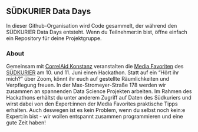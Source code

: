 ## SÜDKURIER Data Days

In dieser Github-Organisation wird Code gesammelt, der während den SÜDKURIER Data Days entsteht. Wenn du Teilnehmer:in bist, öffne einfach ein Repository für deine Projektgruppe.

### About
Gemeinsam mit [CorrelAid Konstanz](https://correlaid.org/correlaidx/konstanz/) veranstalten die [Media Favoriten](https://mediafavoriten.de/) des [SÜDKURIER](https://www.suedkurier.de/) am 10. und 11. Juni einen Hackathon. Statt auf ein “Hört ihr mich?” über Zoom, könnt ihr euch auf gestellte Räumlichkeiten und Verpflegung freuen. In der Max-Stromeyer-Straße 178 werden wir zusammen an spannenden Data Science Projekten arbeiten. Im Rahmen des Hackathons erhältst du unter anderem Zugriff auf Daten des Südkuriers und wirst dabei von den Expert:innen der Media Favorites praktische Tipps erhalten. Auch deswegen ist es kein Problem, wenn du selbst noch kein:e Expert:in bist - wir wollen entspannt zusammen programmieren und eine gute Zeit haben!



